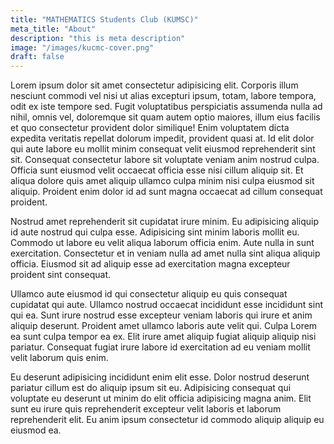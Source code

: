 ```yaml
---
title: "MATHEMATICS Students Club (KUMSC)"
meta_title: "About"
description: "this is meta description"
image: "/images/kucmc-cover.png"
draft: false
---
```


Lorem ipsum dolor sit amet consectetur adipisicing elit. Corporis illum nesciunt commodi vel nisi ut alias excepturi ipsum, totam, labore tempora, odit ex iste tempore sed. Fugit voluptatibus perspiciatis assumenda nulla ad nihil, omnis vel, doloremque sit quam autem optio maiores, illum eius facilis et quo consectetur provident dolor similique! Enim voluptatem dicta expedita veritatis repellat dolorum impedit, provident quasi at.
Id elit dolor qui aute labore eu mollit minim consequat velit eiusmod reprehenderit sint sit. Consequat consectetur labore sit voluptate veniam anim nostrud culpa. Officia sunt eiusmod velit occaecat officia esse nisi cillum aliquip sit. Et aliqua dolore quis amet aliquip ullamco culpa minim nisi culpa eiusmod sit aliquip. Proident enim dolor id ad sunt magna occaecat ad cillum consequat proident.

Nostrud amet reprehenderit sit cupidatat irure minim. Eu adipisicing aliquip id aute nostrud qui culpa esse. Adipisicing sint minim laboris mollit eu. Commodo ut labore eu velit aliqua laborum officia enim. Aute nulla in sunt exercitation. Consectetur et in veniam nulla ad amet nulla sint aliqua aliquip officia. Eiusmod sit ad aliquip esse ad exercitation magna excepteur proident sint consequat.

Ullamco aute eiusmod id qui consectetur aliquip eu quis consequat cupidatat qui aute. Ullamco nostrud occaecat incididunt esse incididunt sint qui ea. Sunt irure nostrud esse excepteur veniam laboris qui irure et anim aliquip deserunt. Proident amet ullamco laboris aute velit qui. Culpa Lorem ea sunt culpa tempor ea ex. Elit irure amet aliquip fugiat aliquip aliquip nisi pariatur. Consequat fugiat irure labore id exercitation ad eu veniam mollit velit laborum quis enim.

Eu deserunt adipisicing incididunt enim elit esse. Dolor nostrud deserunt pariatur cillum est do aliquip ipsum sit eu. Adipisicing consequat qui voluptate eu deserunt ut minim do elit officia adipisicing magna anim. Elit sunt eu irure quis reprehenderit excepteur velit laboris et laborum reprehenderit elit. Eu anim ipsum consectetur id commodo aliquip aliquip eu eiusmod ea.
